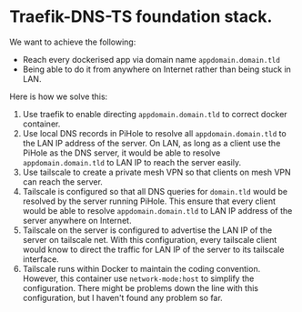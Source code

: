 # Traefik-DNS-TS foundation stack.

We want to achieve the following:

- Reach every dockerised app via domain name `appdomain.domain.tld`
- Being able to do it from anywhere on Internet rather than being stuck in LAN.

Here is how we solve this:

1. Use traefik to enable directing `appdomain.domain.tld` to correct docker container.
2. Use local DNS records in PiHole to resolve all `appdomain.domain.tld` to the LAN IP address of the server. On LAN, as long as a client use the PiHole as the DNS server, it would be able to resolve `appdomain.domain.tld` to LAN IP to reach the server easily. 
3. Use tailscale to create a private mesh VPN so that clients on mesh VPN can reach the server. 
4. Tailscale is configured so that all DNS queries for `domain.tld` would be resolved by the server running PiHole. This ensure that every client would be able to resolve `appdomain.domain.tld` to LAN IP address of the server anywhere on Internet.
5. Tailscale on the server is configured to advertise the LAN IP of the server on tailscale net. With this configuration, every tailscale client would know to direct the traffic for LAN IP of the server to its tailscale interface. 
6. Tailscale runs within Docker to maintain the coding convention. However, this container use `network-mode:host` to simplify the configuration. There might be problems down the line with this configuration, but I haven't found any problem so far. 
